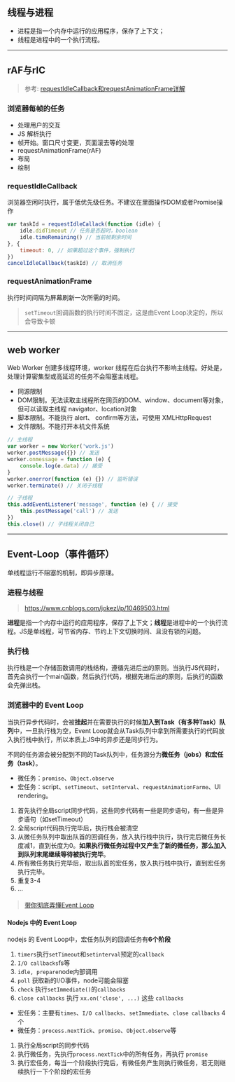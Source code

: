 <a id="线程与进程"></a>

## 线程与进程

* 进程是指一个内存中运行的应用程序，保存了上下文；
* 线程是进程中的一个执行流程。

---

<a id="rAF与rIC"></a>

## rAF与rIC

> 参考: [requestIdleCallback和requestAnimationFrame详解](https://www.jianshu.com/p/2771cb695c81)

### 浏览器每帧的任务

* 处理用户的交互
* JS 解析执行
* 帧开始。窗口尺寸变更，页面滚去等的处理
* requestAnimationFrame(rAF)
* 布局
* 绘制

### requestIdleCallback

浏览器空闲时执行，属于低优先级任务。不建议在里面操作DOM或者Promise操作

```js
var taskId = requestIdleCallack(function (idle) {
    idle.didTimeout // 任务是否超时，boolean
    idle.timeRemaining() // 当前帧剩余时间
}, {
    timeout: 0, // 如果超过这个事件，强制执行
})
cancelIdleCallback(taskId) // 取消任务
```

### requestAnimationFrame

执行时间间隔为屏幕刷新一次所需的时间。

> `setTimeout`回调函数的执行时间不固定，这是由Event Loop决定的，所以会导致卡顿

---

<a id="web-worker"></a>

## web worker

Web Worker 创建多线程环境，worker 线程在后台执行不影响主线程。好处是，处理计算密集型或高延迟的任务不会阻塞主线程。

* 同源限制
* DOM限制。无法读取主线程所在网页的DOM、window、document等对象，但可以读取主线程 navigator、location对象
* 脚本限制。不能执行 alert、 confirm等方法，可使用 XMLHttpRequest
* 文件限制。不能打开本机文件系统

```js
// 主线程
var worker = new Worker('work.js')
worker.postMessage({}) // 发送
worker.onmessage = function (e) {
    console.log(e.data) // 接受
}
worker.onerror(function (e) {}) // 监听错误
worker.terminate() // 关闭子线程

// 子线程
this.addEventListener('message', function (e) { // 接受
    this.postMessage('call') // 发送
})
this.close() // 子线程关闭自己
```

---

<a id="Event-Loop"></a>

## Event-Loop（事件循环）

单线程运行不阻塞的机制，即异步原理。

### 进程与线程

> https://www.cnblogs.com/jokezl/p/10469503.html

**进程**是指一个内存中运行的应用程序，保存了上下文；**线程**是进程中的一个执行流程。JS是单线程，可节省内存、节约上下文切换时间、且没有锁的问题。

### 执行栈

执行栈是一个存储函数调用的栈结构，遵循先进后出的原则。当执行JS代码时，首先会执行一个main函数，然后执行代码，根据先进后出的原则，后执行的函数会先弹出栈。

### 浏览器中的 Event Loop

当执行异步代码时，会被**挂起**并在需要执行的时候**加入到Task（有多种Task）队列**中，一旦执行栈为空，Event Loop就会从Task队列中拿到所需要执行的代码放入执行栈中执行，所以本质上JS中的异步还是同步行为。

不同的任务源会被分配到不同的Task队列中，任务源分为**微任务（jobs）**和**宏任务（task）**。

* 微任务：`promise`、`Object.observe`
* 宏任务：script、`setTimeout`、`setInterval`、`requestAnimationFarme`、UI rendering。

1. 首先执行全局script同步代码，这些同步代码有一些是同步语句，有一些是异步语句（如setTimeout）
2. 全局script代码执行完毕后，执行栈会被清空
3. 从微任务队列中取出队首的回调任务，放入执行栈中执行，执行完后微任务长度减1，直到长度为0。**如果执行微任务过程中又产生了新的微任务，那么加入到队列末尾继续等待被执行完毕**。
4. 所有微任务执行完毕后，取出队首的宏任务，放入执行栈中执行，直到宏任务执行完毕。
5. 重复3-4
6. ...

#### 

> [带你彻底弄懂Event Loop](https://segmentfault.com/a/1190000016278115?utm_source=tag-newest)

#### Nodejs 中的 Event Loop

nodejs 的 Event Loop中，宏任务队列的回调任务有**6个阶段**

1. `timers`执行`setTimeout`和`setinterval`预定的`callback`
2. `I/O callbacks`fs等
3. `idle, prepare`node内部调用
4. `poll` 获取新的I/O事件，node可能会阻塞
5. `check` 执行`setImmediate()`的`callbacks` 
6. `close callbacks` 执行 `xx.on('close', ...)` 这些 `callbacks`

* 宏任务：主要有`times`、`I/O callbacks`、`setImmediate`、`close callbacks` 4个
* 微任务：`process.nextTick`、`promise`、`Object.observe`等

1. 执行全局script的同步代码
2. 执行微任务，先执行`process.nextTick`中的所有任务，再执行 `promise`
3. 执行宏任务，每当一个阶段执行完后，有微任务产生则执行微任务，若无则继续执行一下个阶段的宏任务